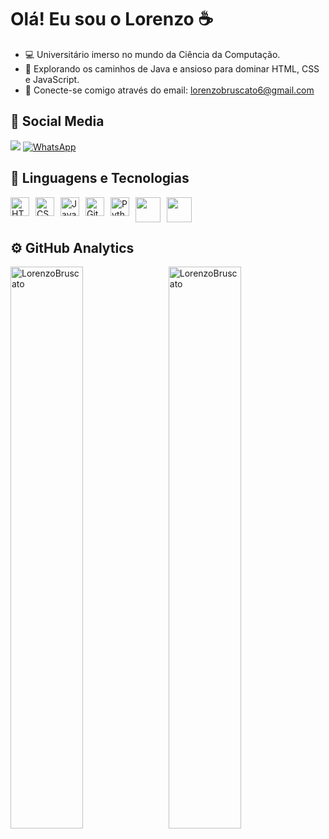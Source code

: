 #  Olá! Eu sou o Lorenzo ☕

- 💻 Universitário imerso no mundo da Ciência da Computação.
- 🚀 Explorando os caminhos de Java e ansioso para dominar HTML, CSS e JavaScript.
- 📧 Conecte-se comigo através do email: lorenzobruscato6@gmail.com

## 🔗 Social Media

[<img src="https://img.shields.io/badge/LinkedIn-0077B5?style=for-the-badge&logo=linkedin&logoColor=white">](https://www.linkedin.com/in/lorenzo-bruscato-56b074324/)
[![WhatsApp](https://img.shields.io/badge/WhatsApp-25D366?style=for-the-badge&logo=whatsapp&logoColor=white)](https://api.whatsapp.com/send?phone=5548998599369)

## 🤖 Linguagens e Tecnologias

<div style="display: flex; gap: 10px;">
  <img alt="HTML" title="HTML" width="30px" src="https://cdn.jsdelivr.net/gh/devicons/devicon@latest/icons/html5/html5-original.svg" />
  <img alt="CSS" title="CSS" width="30px" src="https://cdn.jsdelivr.net/gh/devicons/devicon@latest/icons/css3/css3-original.svg" />
  <img alt="JavaScript" title="JavaScript" width="30px" src="https://cdn.jsdelivr.net/gh/devicons/devicon@latest/icons/javascript/javascript-original.svg" />
  <img alt="Git" title="Git" width="30px" src="https://cdn.jsdelivr.net/gh/devicons/devicon@latest/icons/git/git-original.svg" />
  <img alt="Python" title="Python" width="30px" src="https://cdn.jsdelivr.net/gh/devicons/devicon@latest/icons/python/python-original.svg" />
  <img src="https://cdn.jsdelivr.net/gh/devicons/devicon/icons/java/java-original-wordmark.svg" width="40" height="40"/> 
  <img src="https://cdn.jsdelivr.net/gh/devicons/devicon@latest/icons/mysql/mysql-original-wordmark.svg" width="40" height="40"/>
</div>

## ⚙️ GitHub Analytics

<p>
  <img align="left" width="48%" src="https://github-readme-stats.vercel.app/api?username=LorenzoBruscato&show_icons=true&locale=en&theme=dracula&hide_border=true" alt="LorenzoBruscato" />
  &nbsp;
  <img align="rigth" width="48%" src="https://github-readme-stats.vercel.app/api/top-langs?username=LorenzoBruscato&show_icons=true&locale=en&theme=dracula&hide_border=true" alt="LorenzoBruscato" />
</p>
